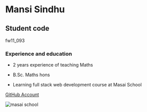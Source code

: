 # Mansi Sindhu 

## Student code
fw11_093

### Experience and education

- 2 years experience of teaching Maths

- B.Sc. Maths hons 

- Learning full stack web development course at Masai School

[GitHub Account](https://github.com/mansisindhu)


![masai school](https://d27028dliefpk3.cloudfront.net/assets/brand/masaischool-logo.svg)



